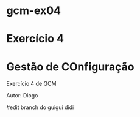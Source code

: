 # gcm-ex04
# Exercício 4
# Gestão de COnfiguração
Exercício 4 de GCM

Autor: Diogo

#edit branch do guigui didi

